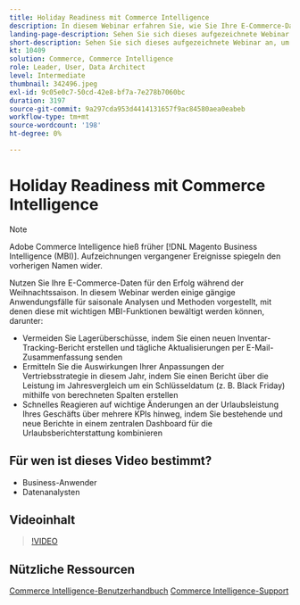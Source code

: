 ```yaml
---
title: Holiday Readiness mit Commerce Intelligence
description: In diesem Webinar erfahren Sie, wie Sie Ihre E-Commerce-Daten während der Weihnachtszeit für den Erfolg verwenden können.
landing-page-description: Sehen Sie sich dieses aufgezeichnete Webinar an, um zu erfahren, wie Sie Ihre E-Commerce-Daten während der Weihnachtszeit für den Erfolg verwenden können.
short-description: Sehen Sie sich dieses aufgezeichnete Webinar an, um zu erfahren, wie Sie Ihre E-Commerce-Daten während der Weihnachtszeit für den Erfolg verwenden können.
kt: 10409
solution: Commerce, Commerce Intelligence
role: Leader, User, Data Architect
level: Intermediate
thumbnail: 342496.jpeg
exl-id: 9c05e0c7-50cd-42e8-bf7a-7e278b7060bc
duration: 3197
source-git-commit: 9a297cda953d4414131657f9ac84580aea0eabeb
workflow-type: tm+mt
source-wordcount: '198'
ht-degree: 0%

---
```


# Holiday Readiness mit Commerce Intelligence

>[!NOTE]
>
>Adobe Commerce Intelligence hieß früher [!DNL Magento Business Intelligence (MBI)]. Aufzeichnungen vergangener Ereignisse spiegeln den vorherigen Namen wider.

Nutzen Sie Ihre E-Commerce-Daten für den Erfolg während der Weihnachtssaison. In diesem Webinar werden einige gängige Anwendungsfälle für saisonale Analysen und Methoden vorgestellt, mit denen diese mit wichtigen MBI-Funktionen bewältigt werden können, darunter:

- Vermeiden Sie Lagerüberschüsse, indem Sie einen neuen Inventar-Tracking-Bericht erstellen und tägliche Aktualisierungen per E-Mail-Zusammenfassung senden
- Ermitteln Sie die Auswirkungen Ihrer Anpassungen der Vertriebsstrategie in diesem Jahr, indem Sie einen Bericht über die Leistung im Jahresvergleich um ein Schlüsseldatum (z. B. Black Friday) mithilfe von berechneten Spalten erstellen
- Schnelles Reagieren auf wichtige Änderungen an der Urlaubsleistung Ihres Geschäfts über mehrere KPIs hinweg, indem Sie bestehende und neue Berichte in einem zentralen Dashboard für die Urlaubsberichterstattung kombinieren

## Für wen ist dieses Video bestimmt?

- Business-Anwender
- Datenanalysten

## Videoinhalt

>[!VIDEO](https://video.tv.adobe.com/v/342496?quality=12&learn=on)

## Nützliche Ressourcen

[Commerce Intelligence-Benutzerhandbuch](https://experienceleague.adobe.com/docs/commerce-business-intelligence/mbi/guide-overview.html?lang=de)
[Commerce Intelligence-Support](https://experienceleague.adobe.com/docs/commerce-knowledge-base/kb/troubleshooting/miscellaneous/mbi-service-policies.html?lang=de)
